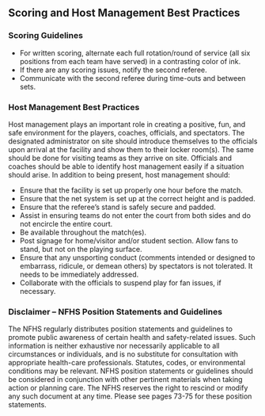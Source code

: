 <!-- Section: Scoring and Host Management Best Practices -->

## Scoring and Host Management Best Practices

### Scoring Guidelines

- For written scoring, alternate each full rotation/round of service (all six positions from each team have served) in a contrasting color of ink.
- If there are any scoring issues, notify the second referee.
- Communicate with the second referee during time-outs and between sets.

### Host Management Best Practices

Host management plays an important role in creating a positive, fun, and safe environment for the players, coaches, officials, and spectators. The designated administrator on site should introduce themselves to the officials upon arrival at the facility and show them to their locker room(s). The same should be done for visiting teams as they arrive on site. Officials and coaches should be able to identify host management easily if a situation should arise. In addition to being present, host management should:

- Ensure that the facility is set up properly one hour before the match.
- Ensure that the net system is set up at the correct height and is padded.
- Ensure that the referee’s stand is safely secure and padded.
- Assist in ensuring teams do not enter the court from both sides and do not encircle the entire court.
- Be available throughout the match(es).
- Post signage for home/visitor and/or student section. Allow fans to stand, but not on the playing surface.
- Ensure that any unsporting conduct (comments intended or designed to embarrass, ridicule, or demean others) by spectators is not tolerated. It needs to be immediately addressed.
- Collaborate with the officials to suspend play for fan issues, if necessary.

### Disclaimer – NFHS Position Statements and Guidelines

The NFHS regularly distributes position statements and guidelines to promote public awareness of certain health and safety-related issues. Such information is neither exhaustive nor necessarily applicable to all circumstances or individuals, and is no substitute for consultation with appropriate health-care professionals. Statutes, codes, or environmental conditions may be relevant. NFHS position statements or guidelines should be considered in conjunction with other pertinent materials when taking action or planning care. The NFHS reserves the right to rescind or modify any such document at any time. Please see pages 73-75 for these position statements.

